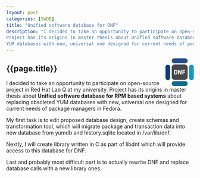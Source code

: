 ```yaml
---
layout: post
categories: [SWDB]
title: "Unified software database for DNF"
description: "I decided to take an opportunity to participate on open-source project in Red Hat Lab Q at my university.
Project has its origins in master thesis about Unified software database for RPM based systems about replacing obsoleted 
YUM databases with new, universal one designed for current needs of package managers in Fedora."
---
```


<img src="/res/DNF_logo.png" width="15%" align="right">

## {{page.title}}

I decided to take an opportunity to participate on open-source project in Red Hat Lab Q at my university.
Project has its origins in master thesis about **Unified software database for RPM based systems** about replacing obsoleted 
YUM databases with new, universal one designed for current needs of package managers in Fedora.

My first task is to edit proposed database design, create schemas and transformation tool, which will migrate package
and transaction data into new database from yumdb and history.sqlite located in /var/lib/dnf.

Nextly, I will create library written in C as part of libdnf which will provide access to this database for DNF.

Last and probably most difficult part is to actually rewrite DNF and replace database calls with a new library ones.
